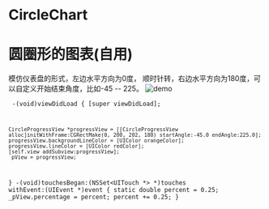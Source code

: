 # CircleChart

# 圆圈形的图表(自用)
模仿仪表盘的形式，左边水平方向为0度， 顺时针转，右边水平方向为180度，可以自定义开始结束角度，比如-45  --  225。
![demo](http://ww4.sinaimg.cn/mw690/72aba7efgw1f49s02okwoj20af0j5gls.jpg)
<code><pre>
-(void)viewDidLoad {
    [super viewDidLoad];
    
    CircleProgressView *progressView = [[CircleProgressView alloc]initWithFrame:CGRectMake(0, 200, 202, 180) startAngle:-45.0 endAngle:225.0];
    progressView.backgroundLineColor = [UIColor orangeColor];
    progressView.lineColor = [UIColor redColor];
    [self.view addSubview:progressView];
    _pView = progressView;
}
-(void)touchesBegan:(NSSet<UITouch *> *)touches withEvent:(UIEvent *)event
{
    static double percent = 0.25;
    _pView.percentage = percent;
    percent += 0.25;
}
</pre></code>
